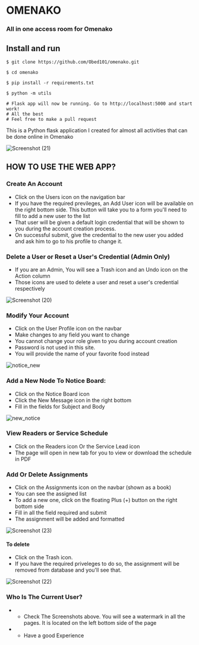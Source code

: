 # OMENAKO
### All in one access room for Omenako

## Install and run
```
$ git clone https://github.com/Obed101/omenako.git

$ cd omenako

$ pip install -r requirements.txt

$ python -m utils

# Flask app will now be running. Go to http://localhost:5000 and start work!
# All the best
# Feel free to make a pull request

```

This is a Python flask application I created for almost all activities that can be done online in Omenako


![Screenshot (21)](https://user-images.githubusercontent.com/84608830/183518300-d266edbb-a0a3-446a-be66-6d8872a4d40a.png)


## HOW TO USE THE WEB APP?

### Create An Account 
 - Click on the Users icon on the navigation bar
 - If you have the required previleges, an Add User icon will be available on the right bottom side.
 This button will take you to a form you'll need to fill to add a new user to the list
 - That user will be given a default login credential that will be shown to you during the account creation process. 
 - On successful submit, give the credential to the new user you added and ask him to go to his profile to change it.
 
### Delete a User or Reset a User's Credential (Admin Only)
 - If you are an Admin, You will see a Trash icon and an Undo icon on the Action column
 - Those icons are used to delete a user and reset a user's credential respectively

 ![Screenshot (20)](https://user-images.githubusercontent.com/84608830/183517989-533cfdcd-ff14-4738-a155-cc6e34c3031e.png)



### Modify Your Account
 - Click on the User Profile icon on the navbar
 - Make changes to any field you want to change
 - You cannot change your role given to you during account creation
 - Password is not used in this site.
 - You will provide the name of your favorite food instead

![notice_new](https://user-images.githubusercontent.com/84608830/183515847-87aae350-14ac-4f86-8ca6-854186146638.png)



### Add a New Node To Notice Board:
 - Click on the Notice Board icon
 - Click the New Message icon in the right bottom
 - Fill in the fields for Subject and Body
 
 ![new_notice](https://user-images.githubusercontent.com/84608830/183515984-4a8fc9da-a7ae-4fb9-b5e5-cf801dbf91f9.png)

### View Readers or Service Schedule
 - Click on the Readers icon Or the Service Lead icon
 - The page will open in new tab for you to view or download the schedule in PDF
 
### Add Or Delete Assignments
- Click on the Assignments icon on the navbar (shown as a book)
- You can see the assigned list
- To add a new one, click on the floating Plus (+) button on the right bottom side
- Fill in all the field required and submit
- The assignment will be added and formatted

![Screenshot (23)](https://user-images.githubusercontent.com/84608830/183521705-bef8d5a3-7e2b-4328-9188-fa730b77c6a5.png)


#### To delete
- Click on the Trash icon.
- If you have the required priveleges to do so, the assignment will be removed from database and you'll see that.

 ![Screenshot (22)](https://user-images.githubusercontent.com/84608830/183521137-730dedc2-4bb6-407d-bd27-8798b0a00a67.png)

### Who Is The Current User?
- - Check The Screenshots above. You will see a watermark in all the pages. It is located on the left bottom side of the page
- - Have a good Experience



